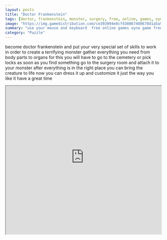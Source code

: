 ```yaml
---
layout: posts
title: "Doctor Frankenstein"
tags: [doctor, frankenstein, monster, surgery, free, online, games, oyna, game, free, games, play, play, games]
image: "https://img.gamedistribution.com/ce393994e8cf430867408678d1a5a9c8.jpg"
summary: "use your mouse and keyboard  free online games oyna game free games play play games"
category: "Puzzle"
---
```


become doctor frankenstein and put your very special set of skills to work in order to create a terrifying monster gather everything you need from body parts to organs for this you will have to go to the cemetery or pick locks as soon as you find something go to the surgery room and attach it to your monster after everything is in the right place you can bring the creature to life now you can dress it up and customize it just the way you like it have a great time

<iframe width="100%" height="480px;" src="https://flash.gamedistribution.com?game=ce393994e8cf430867408678d1a5a9c8"></iframe>